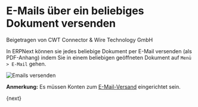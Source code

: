 # E-Mails über ein beliebiges Dokument versenden
<span class="text-muted contributed-by">Beigetragen von CWT Connector & Wire Technology GmbH</span>

In ERPNext können sie jedes beliebige Dokument per E-Mail versenden (als PDF-Anhang) indem Sie in einem beliebigen geöffneten Dokument auf `Menü > E-Mail` gehen.

<img class="screenshot" alt="Emails versenden" src="{{docs_base_url}}/assets/img/setup/email/send-email.gif">

**Anmerkung:** Es müssen Konten zum [E-Mail-Versand]({{docs_base_url}}/user/manual/de/setting-up/email/email-account.html) eingerichtet sein.

{next}

